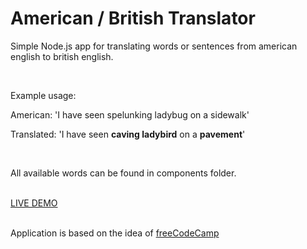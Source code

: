 <h1>American / British Translator</h1>

<p>Simple Node.js app for translating words or sentences from american english to british english.</p>
<br>
<p>Example usage:</p>
<p>American: 'I have seen spelunking ladybug on a sidewalk'</p>
<p>Translated: 'I have seen <strong>caving ladybird</strong> on a <strong>pavement</strong>'</p>
<br>
<p>All available words can be found in components folder.</p>
<br>
<a href="http://abtranslator.herokuapp.com">LIVE DEMO</a>
<br>
<br>
<p>Application is based on the idea of <a href="https://www.freecodecamp.org/learn/quality-assurance/quality-assurance-projects/american-british-translator">freeCodeCamp</a></p>
